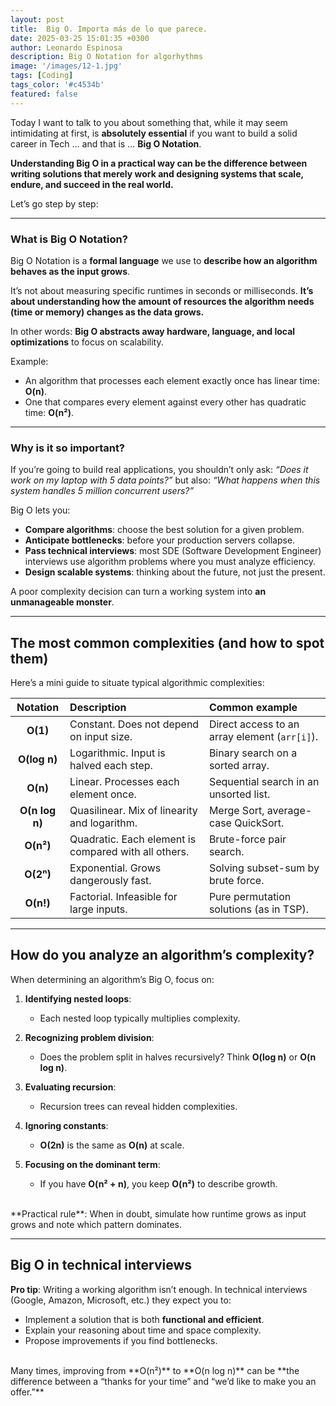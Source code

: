 ```yaml
---
layout: post
title:  Big O. Importa más de lo que parece.
date: 2025-03-25 15:01:35 +0300
author: Leonardo Espinosa
description: Big O Notation for algorhythms
image: '/images/12-1.jpg'
tags: [Coding]
tags_color: '#c4534b'
featured: false
---
```


Today I want to talk to you about something that, while it may seem intimidating at first, is **absolutely essential** if you want to build a solid career in Tech … and that is … **Big O Notation**.

**Understanding Big O in a practical way can be the difference between writing solutions that merely work and designing systems that scale, endure, and succeed in the real world.**

Let’s go step by step:

---

### What is Big O Notation?

Big O Notation is a **formal language** we use to **describe how an algorithm behaves as the input grows**.

It’s not about measuring specific runtimes in seconds or milliseconds. **It’s about understanding how the amount of resources the algorithm needs (time or memory) changes as the data grows.**

In other words: **Big O abstracts away hardware, language, and local optimizations** to focus on scalability.

Example:

* An algorithm that processes each element exactly once has linear time: **O(n)**.
* One that compares every element against every other has quadratic time: **O(n²)**.

---

### Why is it so important?

If you’re going to build real applications, you shouldn’t only ask:
*“Does it work on my laptop with 5 data points?”*
but also:
*“What happens when this system handles 5 million concurrent users?”*

Big O lets you:

* **Compare algorithms**: choose the best solution for a given problem.
* **Anticipate bottlenecks**: before your production servers collapse.
* **Pass technical interviews**: most SDE (Software Development Engineer) interviews use algorithm problems where you must analyze efficiency.
* **Design scalable systems**: thinking about the future, not just the present.

A poor complexity decision can turn a working system into **an unmanageable monster**.

---

## The most common complexities (and how to spot them)

Here’s a mini guide to situate typical algorithmic complexities:

|    Notation    | Description                                          | Common example                                |
| :------------: | :--------------------------------------------------- | :-------------------------------------------- |
|    **O(1)**    | Constant. Does not depend on input size.             | Direct access to an array element (`arr[i]`). |
|  **O(log n)**  | Logarithmic. Input is halved each step.              | Binary search on a sorted array.              |
|    **O(n)**    | Linear. Processes each element once.                 | Sequential search in an unsorted list.        |
| **O(n log n)** | Quasilinear. Mix of linearity and logarithm.         | Merge Sort, average-case QuickSort.           |
|    **O(n²)**   | Quadratic. Each element is compared with all others. | Brute-force pair search.                      |
|    **O(2ⁿ)**   | Exponential. Grows dangerously fast.                 | Solving subset-sum by brute force.            |
|    **O(n!)**   | Factorial. Infeasible for large inputs.              | Pure permutation solutions (as in TSP).       |

---

## How do you analyze an algorithm’s complexity?

When determining an algorithm’s Big O, focus on:

1. **Identifying nested loops**:

   * Each nested loop typically multiplies complexity.
2. **Recognizing problem division**:

   * Does the problem split in halves recursively? Think **O(log n)** or **O(n log n)**.
3. **Evaluating recursion**:

   * Recursion trees can reveal hidden complexities.
4. **Ignoring constants**:

   * **O(2n)** is the same as **O(n)** at scale.
5. **Focusing on the dominant term**:

   * If you have **O(n² + n)**, you keep **O(n²)** to describe growth.

<br>
**Practical rule**:  
When in doubt, simulate how runtime grows as input grows and note which pattern dominates.

---

## Big O in technical interviews

**Pro tip**: Writing a working algorithm isn’t enough.
In technical interviews (Google, Amazon, Microsoft, etc.) they expect you to:

* Implement a solution that is both **functional and efficient**.
* Explain your reasoning about time and space complexity.
* Propose improvements if you find bottlenecks.

<br>
Many times, improving from **O(n²)** to **O(n log n)** can be **the difference between a “thanks for your time” and “we’d like to make you an offer.”**
